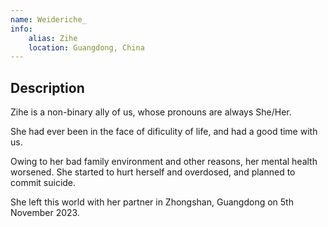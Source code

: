 ```yaml
---
name: Weideriche_
info:
    alias: Zihe
    location: Guangdong, China
---
```


## Description

Zihe is a non-binary ally of us, whose pronouns are always She/Her.

She had ever been in the face of dificulity of life, and had a good time with us.

Owing to her bad family environment and other reasons, her mental health worsened. She started to hurt herself and overdosed, and planned to commit suicide.

She left this world with her partner in Zhongshan, Guangdong on 5th November 2023.
